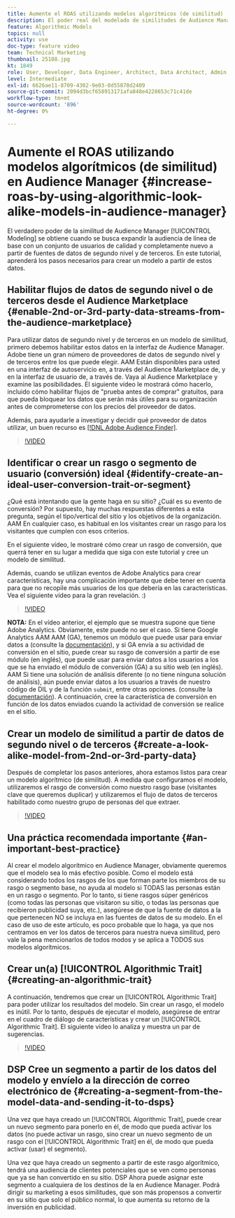 ```yaml
---
title: Aumente el ROAS utilizando modelos algorítmicos (de similitud)
description: El poder real del modelado de similitudes de Audience Manager se produce cuando busca expandir la audiencia de línea de base con un conjunto de usuarios nuevo y de calidad a partir de fuentes de datos de segundo y tercer nivel. En este tutorial, aprenda los pasos para crear un modelo a partir de estos datos.
feature: Algorithmic Models
topics: null
activity: use
doc-type: feature video
team: Technical Marketing
thumbnail: 25188.jpg
kt: 1849
role: User, Developer, Data Engineer, Architect, Data Architect, Admin, Leader
level: Intermediate
exl-id: 6626ae11-8709-4302-9e03-0d55878d2409
source-git-commit: 2094d3bcf658913171afa848e4228653c71c41de
workflow-type: tm+mt
source-wordcount: '896'
ht-degree: 0%

---
```


# Aumente el ROAS utilizando modelos algorítmicos (de similitud) en Audience Manager {#increase-roas-by-using-algorithmic-look-alike-models-in-audience-manager}

El verdadero poder de la similitud de Audience Manager [!UICONTROL Modeling] se obtiene cuando se busca expandir la audiencia de línea de base con un conjunto de usuarios de calidad y completamente nuevo a partir de fuentes de datos de segundo nivel y de terceros. En este tutorial, aprenderá los pasos necesarios para crear un modelo a partir de estos datos.

## Habilitar flujos de datos de segundo nivel o de terceros desde el Audience Marketplace {#enable-2nd-or-3rd-party-data-streams-from-the-audience-marketplace}

Para utilizar datos de segundo nivel y de terceros en un modelo de similitud, primero debemos habilitar estos datos en la interfaz de Audience Manager. Adobe tiene un gran número de proveedores de datos de segundo nivel y de terceros entre los que puede elegir. AAM Están disponibles para usted en una interfaz de autoservicio en, a través del Audience Marketplace de, y en la interfaz de usuario de, a través de. Vaya al Audience Marketplace y examine las posibilidades. El siguiente vídeo le mostrará cómo hacerlo, incluido cómo habilitar flujos de &quot;prueba antes de comprar&quot; gratuitos, para que pueda bloquear los datos que serán más útiles para su organización antes de comprometerse con los precios del proveedor de datos.

Además, para ayudarle a investigar y decidir qué proveedor de datos utilizar, un buen recurso es [[!DNL Adobe Audience Finder]](https://www.adobe-audience-finder.com/).

>[!VIDEO](https://video.tv.adobe.com/v/25188/?quality=12)

## Identificar o crear un rasgo o segmento de usuario (conversión) ideal {#identify-create-an-ideal-user-conversion-trait-or-segment}

¿Qué está intentando que la gente haga en su sitio? ¿Cuál es su evento de conversión? Por supuesto, hay muchas respuestas diferentes a esta pregunta, según el tipo/vertical del sitio y los objetivos de la organización. AAM En cualquier caso, es habitual en los visitantes crear un rasgo para los visitantes que cumplen con esos criterios.

En el siguiente vídeo, le mostraré cómo crear un rasgo de conversión, que querrá tener en su lugar a medida que siga con este tutorial y cree un modelo de similitud.

Además, cuando se utilizan eventos de Adobe Analytics para crear características, hay una complicación importante que debe tener en cuenta para que no recopile más usuarios de los que debería en las características. Vea el siguiente vídeo para la gran revelación. :)

>[!VIDEO](https://video.tv.adobe.com/v/23431/?quality=12)

**NOTA:** En el vídeo anterior, el ejemplo que se muestra supone que tiene Adobe Analytics. Obviamente, este puede no ser el caso. Si tiene Google Analytics AAM AAM (GA), tenemos un módulo que puede usar para enviar datos a (consulte la [documentación](https://experienceleague.adobe.com/docs/audience-manager/user-guide/dil-api/dil-modules.html?lang=es)), y si GA envía a su actividad de conversión en el sitio, puede crear su rasgo de conversión a partir de ese módulo (en inglés), que puede usar para enviar datos a los usuarios a los que se ha enviado el módulo de conversión (GA) a su sitio web (en inglés). AAM Si tiene una solución de análisis diferente (o no tiene ninguna solución de análisis), aún puede enviar datos a los usuarios a través de nuestro código de DIL y de la función `submit`, entre otras opciones. (consulte la [documentación](https://experienceleague.adobe.com/docs/audience-manager/user-guide/dil-api/dil-overview.html?lang=es)). A continuación, cree la característica de conversión en función de los datos enviados cuando la actividad de conversión se realice en el sitio.

## Crear un modelo de similitud a partir de datos de segundo nivel o de terceros {#create-a-look-alike-model-from-2nd-or-3rd-party-data}

Después de completar los pasos anteriores, ahora estamos listos para crear un modelo algorítmico (de similitud). A medida que configuramos el modelo, utilizaremos el rasgo de conversión como nuestro rasgo base (visitantes clave que queremos duplicar) y utilizaremos el flujo de datos de terceros habilitado como nuestro grupo de personas del que extraer.

>[!VIDEO](https://video.tv.adobe.com/v/25190/?quality-12)

## Una práctica recomendada importante {#an-important-best-practice}

Al crear el modelo algorítmico en Audience Manager, obviamente queremos que el modelo sea lo más efectivo posible. Como el modelo está considerando todos los rasgos de los que forman parte los miembros de su rasgo o segmento base, no ayuda al modelo si TODAS las personas están en un rasgo o segmento. Por lo tanto, si tiene rasgos súper genéricos (como todas las personas que visitaron su sitio, o todas las personas que recibieron publicidad suya, etc.), asegúrese de que la fuente de datos a la que pertenecen NO se incluya en las fuentes de datos de su modelo. En el caso de uso de este artículo, es poco probable que lo haga, ya que nos centramos en ver los datos de terceros para nuestra nueva similitud, pero vale la pena mencionarlos de todos modos y se aplica a TODOS sus modelos algorítmicos.

## Crear un(a) [!UICONTROL Algorithmic Trait] {#creating-an-algorithmic-trait}

A continuación, tendremos que crear un [!UICONTROL Algorithmic Trait] para poder utilizar los resultados del modelo. Sin crear un rasgo, el modelo es inútil. Por lo tanto, después de ejecutar el modelo, asegúrese de entrar en el cuadro de diálogo de características y crear un [!UICONTROL Algorithmic Trait]. El siguiente vídeo lo analiza y muestra un par de sugerencias.

>[!VIDEO](https://video.tv.adobe.com/v/25191/?quality=12)

## DSP Cree un segmento a partir de los datos del modelo y envíelo a la dirección de correo electrónico de {#creating-a-segment-from-the-model-data-and-sending-it-to-dsps}

Una vez que haya creado un [!UICONTROL Algorithmic Trait], puede crear un nuevo segmento para ponerlo en él, de modo que pueda activar los datos (no puede activar un rasgo, sino crear un nuevo segmento de un rasgo con el [!UICONTROL Algorithmic Trait] en él, de modo que pueda activar (usar) el segmento).

Una vez que haya creado un segmento a partir de este rasgo algorítmico, tendrá una audiencia de clientes potenciales que se ven como personas que ya se han convertido en su sitio. DSP Ahora puede asignar este segmento a cualquiera de los destinos de la en Audience Manager. Podrá dirigir su marketing a esos similitudes, que son más propensos a convertir en su sitio que solo el público normal, lo que aumenta su retorno de la inversión en publicidad.
